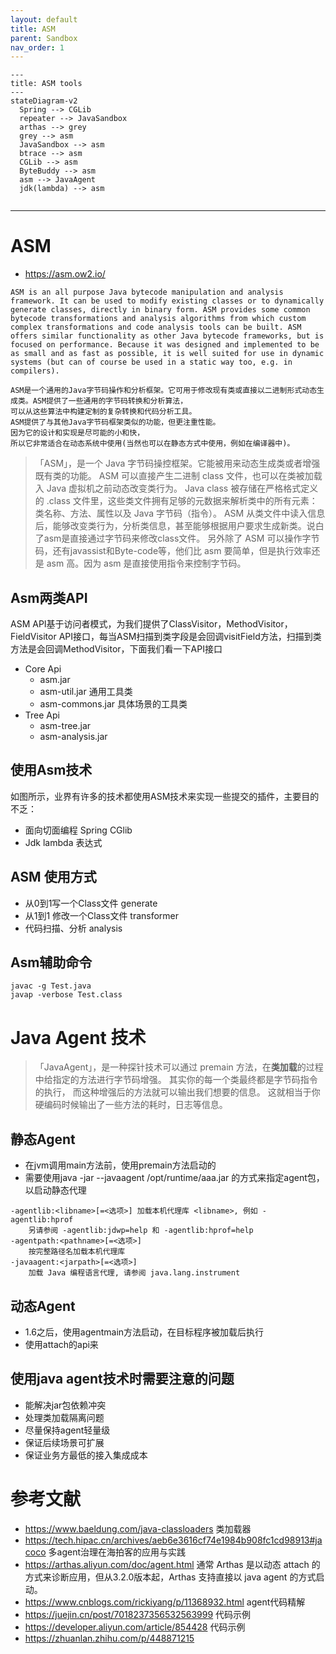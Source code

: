 ```yaml
---
layout: default
title: ASM
parent: Sandbox
nav_order: 1
---
```



```mermaid
---
title: ASM tools
---
stateDiagram-v2
  Spring --> CGLib
  repeater --> JavaSandbox
  arthas --> grey
  grey --> asm
  JavaSandbox --> asm
  btrace --> asm
  CGLib --> asm
  ByteBuddy --> asm
  asm --> JavaAgent
  jdk(lambda) --> asm


```
 
---

# ASM

- https://asm.ow2.io/

```text
ASM is an all purpose Java bytecode manipulation and analysis framework. It can be used to modify existing classes or to dynamically generate classes, directly in binary form. ASM provides some common bytecode transformations and analysis algorithms from which custom complex transformations and code analysis tools can be built. ASM offers similar functionality as other Java bytecode frameworks, but is focused on performance. Because it was designed and implemented to be as small and as fast as possible, it is well suited for use in dynamic systems (but can of course be used in a static way too, e.g. in compilers).

ASM是一个通用的Java字节码操作和分析框架。它可用于修改现有类或直接以二进制形式动态生成类。ASM提供了一些通用的字节码转换和分析算法，
可以从这些算法中构建定制的复杂转换和代码分析工具。
ASM提供了与其他Java字节码框架类似的功能，但更注重性能。
因为它的设计和实现是尽可能的小和快，
所以它非常适合在动态系统中使用(当然也可以在静态方式中使用，例如在编译器中)。
```

> 「ASM」，是一个 Java 字节码操控框架。它能被用来动态生成类或者增强既有类的功能。
> ASM 可以直接产生二进制 class 文件，也可以在类被加载入 Java 虚拟机之前动态改变类行为。
> Java class 被存储在严格格式定义的 .class 文件里，这些类文件拥有足够的元数据来解析类中的所有元素：类名称、方法、属性以及
> Java 字节码（指令）。
> ASM 从类文件中读入信息后，能够改变类行为，分析类信息，甚至能够根据用户要求生成新类。说白了asm是直接通过字节码来修改class文件。
> 另外除了 ASM 可以操作字节码，还有javassist和Byte-code等，他们比 asm 要简单，但是执行效率还是 asm 高。因为 asm
> 是直接使用指令来控制字节码。

## Asm两类API

ASM API基于访问者模式，为我们提供了ClassVisitor，MethodVisitor，FieldVisitor API接口，每当ASM扫描到类字段是会回调visitField方法，扫描到类方法是会回调MethodVisitor，下面我们看一下API接口


- Core Api
  - asm.jar
  - asm-util.jar 通用工具类
  - asm-commons.jar 具体场景的工具类
- Tree Api
  - asm-tree.jar
  - asm-analysis.jar

## 使用Asm技术

如图所示，业界有许多的技术都使用ASM技术来实现一些提交的插件，主要目的不乏：
- 面向切面编程 Spring CGlib
- Jdk lambda 表达式 

## ASM 使用方式
- 从0到1写一个Class文件 generate
- 从1到1 修改一个Class文件 transformer
- 代码扫描、分析 analysis

## Asm辅助命令
```shell
javac -g Test.java
javap -verbose Test.class
```

# Java Agent 技术

> 「JavaAgent」，是一种探针技术可以通过 premain 方法，在**类加载**的过程中给指定的方法进行字节码增强。
> 其实你的每一个类最终都是字节码指令的执行，
> 而这种增强后的方法就可以输出我们想要的信息。
> 这就相当于你硬编码时候输出了一些方法的耗时，日志等信息。

## 静态Agent

- 在jvm调用main方法前，使用premain方法启动的
- 需要使用java -jar --javaagent /opt/runtime/aaa.jar 的方式来指定agent包，以启动静态代理

```shell
-agentlib:<libname>[=<选项>] 加载本机代理库 <libname>, 例如 -agentlib:hprof
	另请参阅 -agentlib:jdwp=help 和 -agentlib:hprof=help
-agentpath:<pathname>[=<选项>]
	按完整路径名加载本机代理库
-javaagent:<jarpath>[=<选项>]
	加载 Java 编程语言代理, 请参阅 java.lang.instrument
```

## 动态Agent

- 1.6之后，使用agentmain方法启动，在目标程序被加载后执行
- 使用attach的api来

## 使用java agent技术时需要注意的问题

- 能解决jar包依赖冲突
- 处理类加载隔离问题
- 尽量保持agent轻量级
- 保证后续场景可扩展
- 保证业务方最低的接入集成成本

# 参考文献

- https://www.baeldung.com/java-classloaders 类加载器
- https://tech.hipac.cn/archives/aeb6e3616cf74e1984b908fc1cd98913#jacoco 多agent治理在海拍客的应用与实践
- https://arthas.aliyun.com/doc/agent.html 通常 Arthas 是以动态 attach 的方式来诊断应用，但从3.2.0版本起，Arthas 支持直接以
  java agent 的方式启动。
- https://www.cnblogs.com/rickiyang/p/11368932.html agent代码精解
- https://juejin.cn/post/7018237356532563999 代码示例
- https://developer.aliyun.com/article/854428 代码示例
- https://zhuanlan.zhihu.com/p/448871215